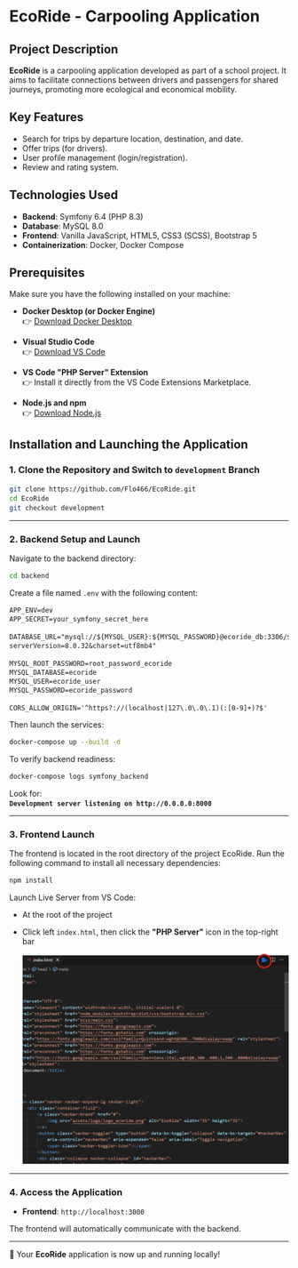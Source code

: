 # EcoRide - Carpooling Application

## Project Description

**EcoRide** is a carpooling application developed as part of a school project. It aims to facilitate connections between drivers and passengers for shared journeys, promoting more ecological and economical mobility.

## Key Features

- Search for trips by departure location, destination, and date.
- Offer trips (for drivers).
- User profile management (login/registration).
- Review and rating system.

## Technologies Used

- **Backend**: Symfony 6.4 (PHP 8.3)
- **Database**: MySQL 8.0
- **Frontend**: Vanilla JavaScript, HTML5, CSS3 (SCSS), Bootstrap 5
- **Containerization**: Docker, Docker Compose

## Prerequisites

Make sure you have the following installed on your machine:

- **Docker Desktop (or Docker Engine)**  
  👉 [Download Docker Desktop](https://www.docker.com/products/docker-desktop/)

- **Visual Studio Code**  
  👉 [Download VS Code](https://code.visualstudio.com/)

- **VS Code "PHP Server" Extension**  
  👉 Install it directly from the VS Code Extensions Marketplace.

- **Node.js and npm**  
  👉 [Download Node.js](https://nodejs.org/)

## Installation and Launching the Application

### 1. Clone the Repository and Switch to `development` Branch

```bash
git clone https://github.com/Flo466/EcoRide.git
cd EcoRide
git checkout development
```
---

### 2. Backend Setup and Launch

Navigate to the backend directory:

```bash
cd backend
```

Create a file named `.env` with the following content:

```env
APP_ENV=dev
APP_SECRET=your_symfony_secret_here

DATABASE_URL="mysql://${MYSQL_USER}:${MYSQL_PASSWORD}@ecoride_db:3306/${MYSQL_DATABASE}?serverVersion=8.0.32&charset=utf8mb4"

MYSQL_ROOT_PASSWORD=root_password_ecoride
MYSQL_DATABASE=ecoride
MYSQL_USER=ecoride_user
MYSQL_PASSWORD=ecoride_password

CORS_ALLOW_ORIGIN='^https?://(localhost|127\.0\.0\.1)(:[0-9]+)?$'
```

Then launch the services:

```bash
docker-compose up --build -d
```

To verify backend readiness:

```bash
docker-compose logs symfony_backend
```

Look for:  
**`Development server listening on http://0.0.0.0:8000`**

---

### 3. Frontend Launch

The frontend is located in the root directory of the project EcoRide.
Run the following command to install all necessary dependencies:

```bash
npm install
```

Launch Live Server from VS Code:

- At the root of the project
- Click left `index.html`, then click the **"PHP Server"** icon in the top-right bar

  ![alt text](assets\images\image-1.png)

---

### 4. Access the Application

- **Frontend**: `http://localhost:3000`

The frontend will automatically communicate with the backend.

---

🎉 Your **EcoRide** application is now up and running locally!
